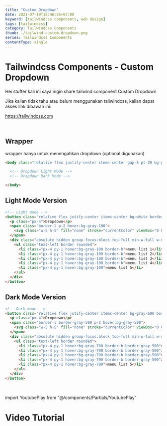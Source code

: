 ```yaml
---
title: "Custom Dropdown"
date: 2021-07-19T18:46:55+07:00
keyword: [tailwindcss components, web design]
tags: [tailwindcss]
category: Tailwindcss Components
thumb: ./tailwind-custom-dropdown.png
series: Tailwindcss Components
contentType: single
---
```


# Tailwindcss Components - Custom Dropdown

Hei stuffer kali ini saya ingin share tailwind component Custom Dropdown

Jika kalian tidak tahu atau belum menggunakan tailwindcss, kalian dapat akses link dibawah ini:

https://tailwindcss.com

<br/>

## Wrapper
wrapper hanya untuk menengahkan dropdown (optional digunakan)
```html
<body class="relative flex justify-center items-center gap-5 pt-20 bg-gray-100">

  <!-- Dropdown Light Mode -->
  <!-- Dropdown Dark Mode -->

</body>
```

## Light Mode Version
```html
<!-- Light mode -->
<button class="relative flex jutify-center items-center bg-white border focus:outline-none shadow text-gray-600 rounded focus:ring ring-gray-200 group">
  <p class="px-4">Dropdown</p>
  <span class="border-l p-2 hover:bg-gray-100">
    <svg class="w-5 h-5" fill="none" stroke="currentColor" viewBox="0 0 24 24" xmlns="http://www.w3.org/2000/svg"><path stroke-linecap="round" stroke-linejoin="round" stroke-width="2" d="M19 9l-7 7-7-7"></path></svg>
  </span>
  <div class="absolute hidden group-focus:block top-full min-w-full w-max bg-white shadow-md mt-1 rounded">
    <ul class="text-left border rounded">
      <li class="px-4 py-1 hover:bg-gray-100 border-b">menu list 1</li>
      <li class="px-4 py-1 hover:bg-gray-100 border-b">menu list 2</li>
      <li class="px-4 py-1 hover:bg-gray-100 border-b">menu list 3</li>
      <li class="px-4 py-1 hover:bg-gray-100 border-b">menu list 4</li>
      <li class="px-4 py-1 hover:bg-gray-100">menu list 5</li>
    </ul>
  </div>
</button>
```

## Dark Mode Version
```html
<!-- Dark mode -->
<button class="relative flex jutify-center items-center bg-gray-600 border focus:outline-none shadow text-white rounded focus:ring ring-gray-300 group">
  <p class="px-4">Dropdown</p>
  <span class="border-l border-gray-500 p-2 hover:bg-gray-500">
    <svg class="w-5 h-5" fill="none" stroke="currentColor" viewBox="0 0 24 24" xmlns="http://www.w3.org/2000/svg"><path stroke-linecap="round" stroke-linejoin="round" stroke-width="2" d="M19 9l-7 7-7-7"></path></svg>
  </span>
  <div class="absolute hidden group-focus:block top-full min-w-full w-max bg-gray-600 shadow-md mt-1 rounded">
    <ul class="text-left border rounded">
      <li class="px-4 py-1 hover:bg-gray-700 border-b border-gray-500">menu list 1</li>
      <li class="px-4 py-1 hover:bg-gray-700 border-b border-gray-500">menu list 2</li>
      <li class="px-4 py-1 hover:bg-gray-700 border-b border-gray-500">menu list 3</li>
      <li class="px-4 py-1 hover:bg-gray-700 border-b border-gray-500">menu list 4</li>
      <li class="px-4 py-1 hover:bg-gray-700">menu list 5</li>
    </ul>
  </div>
</button>
```

<br/>

import YoutubePlay from "@/components/Partials/YoutubePlay"

# Video Tutorial
<YoutubePlay id="mXzrQtOtI1A"/>